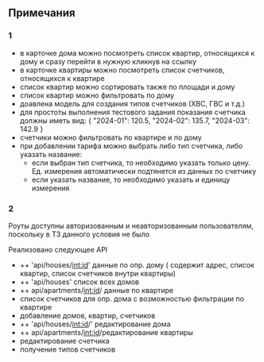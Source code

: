 ## Примечания
### 1
- в карточке дома можно посмотреть список квартир, относящихся к дому и сразу перейти в нужную
  кликнув на ссылку
- в карточке квартиры можно посмотреть список счетчиков, относящихся к квартире
- список квартир можно сортировать также по площади и дому
- список квартир можно фильтровать по дому
- доавлена модель для создания типов счетчиков (ХВС, ГВС и т.д.)
- для простоты выполнения тестового задания показания счетчика должны иметь вид:
{
    "2024-01": 120.5,
    "2024-02": 135.7,
    "2024-03": 142.9
}
- счетчики можно фильтровать по квартире и по дому
- при добавлении тарифа можно выбрать либо тип счетчика, либо указать название:
  - если выбран тип счетчика, то необходимо указать только цену. Ед. измерения автоматически подтянется из данных по счетчику
  - если указать название, то необходимо указать и единицу измерения

### 2

Роуты доступны авторизованным и неавторизованным пользователям, поскольку в ТЗ данного условия не было

Реализовано следующее API
 - ++ 'api/houses/<int:id>' данные по опр. дому ( содержит адрес, список квартир, список счетчиков внутри квартиры)
 - ++ 'api/houses' список всех домов
 - ++ api/apartments/<int:id>/ данные по квартире
 - список счетчиков для опр. дома с возможностью фильтрации по квартире
 - добавление домов, квартир, счетчиков
-  ++ 'api/houses/<int:id>/' редактирование дома
 - ++ api/apartments/<int:id>/редактирование квартиры
 - редактирование счетчика
 - получение типов счетчиков


